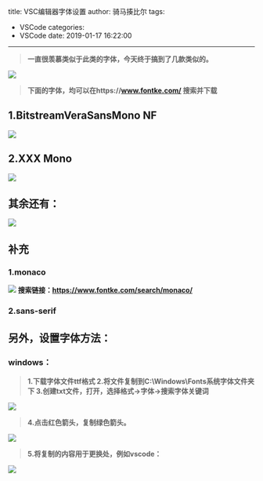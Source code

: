 title: VSC编辑器字体设置
author: 骑马揍比尔
tags:
  - VSCode
categories:
  - VSCode
date: 2019-01-17 16:22:00
---
> **一直很羡慕类似于此类的字体，今天终于搞到了几款类似的。**

![](http://wx4.sinaimg.cn/mw690/006aimrAly1fuf20gjhuhj30ll0fwdgf.jpg)


> **下面的字体，均可以在https://www.fontke.com/ 搜索并下载**

<!--more-->

## 1.BitstreamVeraSansMono NF
![](http://wx1.sinaimg.cn/mw690/006aimrAly1fuf28wdi66j30pl0bjabj.jpg)

## 2.XXX Mono

![](http://wx1.sinaimg.cn/mw690/006aimrAly1fuf2gq259hj30lx0btq4a.jpg)

## 其余还有：
![](http://wx3.sinaimg.cn/mw690/006aimrAly1fuf2k3z91lj30400lfwfo.jpg)



## 补充

### 1.monaco
![](http://wx4.sinaimg.cn/mw690/006aimrAly1fufexsoiptj30ky0jsgo3.jpg)
**搜索链接：https://www.fontke.com/search/monaco/**

### 2.sans-serif





## 另外，设置字体方法：
### windows：
> **1.下载字体文件ttf格式
2.将文件复制到C:\Windows\Fonts系统字体文件夹下
3.创建txt文件，打开，选择格式->字体->搜索字体关键词**

![](http://wx2.sinaimg.cn/mw690/006aimrAly1fuf2rq3hydj30bo0edq39.jpg)

> **4.点击红色箭头，复制绿色箭头。**

![](http://wx2.sinaimg.cn/mw690/006aimrAly1fuf2rupb0vj30bu0eejrr.jpg)

> **5.将复制的内容用于更换处，例如vscode：**

![](http://wx3.sinaimg.cn/mw690/006aimrAly1fuf2udijhhj30ny05r0t6.jpg)